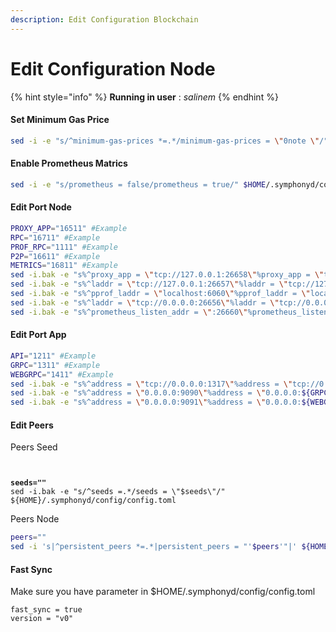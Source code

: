 ```yaml
---
description: Edit Configuration Blockchain
---
```


# Edit Configuration Node

{% hint style="info" %}
**Running in user** : _salinem_
{% endhint %}

#### Set Minimum Gas Price

```bash
sed -i -e "s/^minimum-gas-prices *=.*/minimum-gas-prices = \"0note \"/" $HOME/.symphonyd/config/app.toml
```

#### **Enable Prometheus Matrics**

```bash
sed -i -e "s/prometheus = false/prometheus = true/" $HOME/.symphonyd/config/config.toml
```

#### Edit Port Node

```bash
PROXY_APP="16511" #Example
RPC="16711" #Example
PROF_RPC="1111" #Example
P2P="16611" #Example
METRICS="16811" #Example
sed -i.bak -e "s%^proxy_app = \"tcp://127.0.0.1:26658\"%proxy_app = \"tcp://127.0.0.1:${PROXY_APP}\"%" $HOME/.symphonyd/config/config.toml 
sed -i.bak -e "s%^laddr = \"tcp://127.0.0.1:26657\"%laddr = \"tcp://127.0.0.1:${RPC}\"%" $HOME/.symphonyd/config/config.toml 
sed -i.bak -e "s%^pprof_laddr = \"localhost:6060\"%pprof_laddr = \"localhost:${PROF_RPC}\"%" $HOME/.symphonyd/config/config.toml 
sed -i.bak -e "s%^laddr = \"tcp://0.0.0.0:26656\"%laddr = \"tcp://0.0.0.0:${P2P}\"%" $HOME/.symphonyd/config/config.toml 
sed -i.bak -e "s%^prometheus_listen_addr = \":26660\"%prometheus_listen_addr = \":${METRICS}\"%" $HOME/.symphonyd/config/config.toml

```

#### Edit Port App

```bash
API="1211" #Example
GRPC="1311" #Example
WEBGRPC="1411" #Example
sed -i.bak -e "s%^address = \"tcp://0.0.0.0:1317\"%address = \"tcp://0.0.0.0:${API}\"%" $HOME/.symphonyd/config/app.toml
sed -i.bak -e "s%^address = \"0.0.0.0:9090\"%address = \"0.0.0.0:${GRPC}\"%" $HOME/.symphonyd/config/app.toml
sed -i.bak -e "s%^address = \"0.0.0.0:9091\"%address = \"0.0.0.0:${WEBGRPC}\"%" $HOME/.symphonyd/config/app.toml
```

#### Edit Peers

Peers Seed

<pre class="language-bash"><code class="lang-bash">

<strong>seeds=""
</strong>sed -i.bak -e "s/^seeds =.*/seeds = \"$seeds\"/" ${HOME}/.symphonyd/config/config.toml
</code></pre>

Peers Node

```bash
peers=""
sed -i 's|^persistent_peers *=.*|persistent_peers = "'$peers'"|' ${HOME}/.symphonyd/config/config.toml
```

#### Fast Sync

Make sure you have parameter in $HOME/.symphonyd/config/config.toml

```
fast_sync = true
version = "v0"
```

